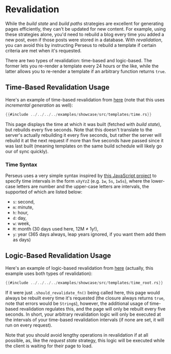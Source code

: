 # Revalidation

While the _build state_ and _build paths_ strategies are excellent for generating pages efficiently, they can't be updated for new content. For example, using these strategies alone, you'd need to rebuild a blog every time you added a new post, even if those posts were stored in a database. With _revalidation_, you can avoid this by instructing Perseus to rebuild a template if certain criteria are met when it's requested.

There are two types of revalidation: time-based and logic-based. The former lets you re-render a template every 24 hours or the like, while the latter allows you to re-render a template if an arbitrary function returns `true`.

## Time-Based Revalidation Usage

Here's an example of time-based revalidation from [here](https://github.com/arctic-hen7/perseus/blob/main/examples/showcase/src/templates/time.rs) (note that this uses _incremental generation_ as well):

```rust
{{#include ../../../../examples/showcase/src/templates/time.rs}}
```

This page displays the time at which it was built (fetched with _build state_), but rebuilds every five seconds. Note that this doesn't translate to the server's actually rebuilding it every five seconds, but rather the server will rebuild it at the next request if more than five seconds have passed since it was last built (meaning templates on the same build schedule will likely go our of sync quickly).

### Time Syntax

Perseus uses a very simple syntax inspired by [this JavaScript project]() to specify time intervals in the form `xXyYzZ` (e.g. `1w`, `5s`, `1w5s`), where the lower-case letters are number and the upper-case letters are intervals, the supported of which are listed below:

-   `s`: second,
-   `m`: minute,
-   `h`: hour,
-   `d`: day,
-   `w`: week,
-   `M`: month (30 days used here, 12M ≠ 1y!),
-   `y`: year (365 days always, leap years ignored, if you want them add them as days)

## Logic-Based Revalidation Usage

Here's an example of logic-based revalidation from [here](https://github.com/arctic-hen7/perseus/blob/main/examples/showcase/src/templates/time_root.rs) (actually, this example uses both types of revalidation):

```rust
{{#include ../../../../examples/showcase/src/templates/time_root.rs}}
```

If it were just `.should_revalidate_fn()` being called here, this page would always be rebuilt every time it's requested (the closure always returns `true`, note that errors would be `String`s), however, the additional usage of time-based revalidation regulates this, and the page will only be rebuilt every five seconds. In short, your arbitrary revalidation logic will only be executed at the intervals of your time-based revalidation intervals (if none are set, it will run on every request).

Note that you should avoid lengthy operations in revalidation if at all possible, as, like the _request state_ strategy, this logic will be executed while the client is waiting for their page to load.
